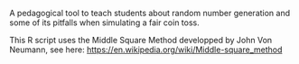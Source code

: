 A pedagogical tool to teach students about random number generation and some of its pitfalls when simulating a fair coin toss. 

This R script uses the Middle Square Method developped by John Von Neumann, see here: https://en.wikipedia.org/wiki/Middle-square_method
